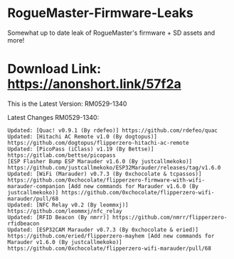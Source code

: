 # RogueMaster-Firmware-Leaks
Somewhat up to date leak of RogueMaster's firmware + SD assets and more!

# Download Link: https://anonshort.link/57f2a

This is the Latest Version: RM0529-1340

Latest Changes RM0529-1340:

    Updated: [Quac! v0.9.1 (By rdefeo)] https://github.com/rdefeo/quac
    Updated: [Hitachi AC Remote v1.0 (By dogtopus)] https://github.com/dogtopus/flipperzero-hitachi-ac-remote
    Updated: [PicoPass (iClass) v1.19 (By Bettse)] https://gitlab.com/bettse/picopass
    [ESP Flasher Bump ESP Marauder v1.6.0 (By justcallmekoko)] https://github.com/justcallmekoko/ESP32Marauder/releases/tag/v1.6.0
    Updated: [WiFi (Marauder) v0.7.3 (By 0xchocolate & tcpassos)] https://github.com/0xchocolate/flipperzero-firmware-with-wifi-marauder-companion [Add new commands for Marauder v1.6.0 (By justcallmekoko)] https://github.com/0xchocolate/flipperzero-wifi-marauder/pull/68
    Updated: [NFC Relay v0.2 (By leommxj)] https://github.com/leommxj/nfc_relay
    Updated: [RFID Beacon (By nmrr)] https://github.com/nmrr/flipperzero-rfidbeacon
    Updated: [ESP32CAM Marauder v0.7.3 (By 0xchocolate & eried)] https://github.com/eried/flipperzero-mayhem [Add new commands for Marauder v1.6.0 (By justcallmekoko)] https://github.com/0xchocolate/flipperzero-wifi-marauder/pull/68

